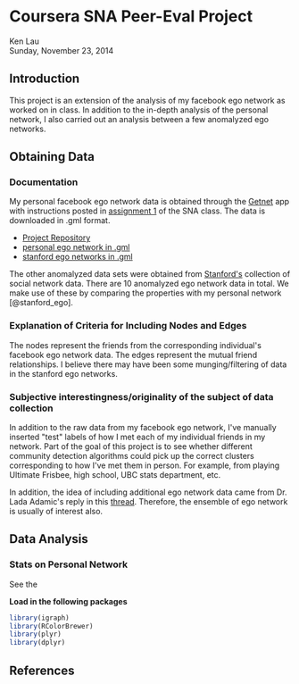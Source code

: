 # Coursera SNA Peer-Eval Project
Ken Lau  
Sunday, November 23, 2014  

## Introduction
This project is an extension of the analysis of my facebook ego network as worked on in class. In addition to the in-depth analysis of the personal network, I also carried out an analysis between a few anomalyzed ego networks.

## Obtaining Data
### Documentation
My personal facebook ego network data is obtained through the [Getnet](http://snacourse.com/getnet/?code=AQCIKpB2S0cmHie-fp2DgMK0I-WjziwLMG50WC8jEkqU56gNk5h4RlvFWz2RKRm0-dHvYK0ixVf86oomggtWkoGIF3yKRtkn5UGMZ3ZSqaSMZYhcAmV5TkubcYYEIoOUbKbCtJkHK82cph9KOHz-GaL6E99J3FY2oxuF6ifK1b_mnAhcFOwNEF8A77XdeYcZWdoUWLVUNzezrXHuCwSj1IJ6mNb36nRUQlX4dbV-7h6gHkeFr5wEoQaHKFl9rdVNA-o7RB3ZAfpT1fACT4WEviFQ3H26mwAgc-lSqHB-2rvCVxykLRPi9EU-yC53VIw0G2o&state=097fd3530d754add30b79bab5331e3e6#_=_) app with instructions posted in [assignment 1](https://class.coursera.org/sna-004/assignment/view?assignment_id=2) of the SNA class. The data is downloaded in .gml format. 

- [Project Repository](https://github.com/kenlau177/Coursera_SNA_FB)
- [personal ego network in .gml](https://raw.githubusercontent.com/kenlau177/Coursera_SNA_FB/master/facebook_with_relation.gml)
- [stanford ego networks in .gml](https://github.com/kenlau177/Coursera_SNA_FB/tree/master/facebook_stanford)

The other anomalyzed data sets were obtained from [Stanford's](http://snap.stanford.edu/data/egonets-Facebook.html) collection of social network data. There are 10 anomalyzed ego network data in total. We make use of these by comparing the properties with my personal network [@stanford_ego].

### Explanation of Criteria for Including Nodes and Edges
The nodes represent the friends from the corresponding individual's facebook ego network data. The edges represent the mutual friend relationships. I believe there may have been some munging/filtering of data in the stanford ego networks.

### Subjective interestingness/originality of the subject of data collection
In addition to the raw data from my facebook ego network, I've manually inserted "test" labels of how I met each of my individual friends in my network. Part of the goal of this project is to see whether different community detection algorithms could pick up the correct clusters corresponding to how I've met them in person. For example, from playing Ultimate Frisbee, high school, UBC stats department, etc.

In addition, the idea of including additional ego network data came from Dr. Lada Adamic's reply in this [thread](https://class.coursera.org/sna-004/forum/thread?thread_id=357). Therefore, the ensemble of ego network is usually of interest also.

## Data Analysis

### Stats on Personal Network
See the 



**Load in the following packages**

```r
library(igraph)
library(RColorBrewer)
library(plyr)
library(dplyr)
```










## References




